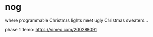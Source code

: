 # nog
where programmable Christmas lights meet ugly Christmas sweaters...

phase 1 demo: https://vimeo.com/200288091
